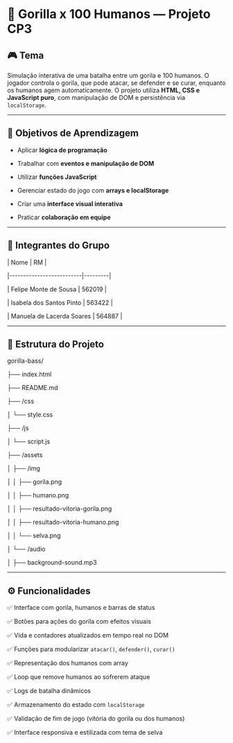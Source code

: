 # 🦍 Gorilla x 100 Humanos — Projeto CP3
 
## 🎮 Tema

Simulação interativa de uma batalha entre um gorila e 100 humanos. O jogador controla o gorila, que pode atacar, se defender e se curar, enquanto os humanos agem automaticamente. O projeto utiliza **HTML, CSS e JavaScript puro**, com manipulação de DOM e persistência via `localStorage`.
 
---
 
## 🧠 Objetivos de Aprendizagem
 
- Aplicar **lógica de programação**

- Trabalhar com **eventos e manipulação de DOM**

- Utilizar **funções JavaScript**

- Gerenciar estado do jogo com **arrays e localStorage**

- Criar uma **interface visual interativa**

- Praticar **colaboração em equipe**
 
---
 
## 👥 Integrantes do Grupo
 
| Nome                     | RM      |

|--------------------------|---------|

| Felipe Monte de Sousa    | 562019  |

| Isabela dos Santos Pinto | 563422  |

| Manuela de Lacerda Soares | 564887 |
 
---
 
## 📁 Estrutura do Projeto
 
gorilla-bass/

├── index.html

├── README.md

├── /css

│ └── style.css

├── /js

│ └── script.js

├── /assets

│ ├── /img

│ │ ├── gorila.png

│ │ ├── humano.png

│ │ ├── resultado-vitoria-gorila.png

│ │ ├── resultado-vitoria-humano.png

│ │ └── selva.png

│ └── /audio

│ ├── background-sound.mp3
 
---
 
## ⚙️ Funcionalidades
 
✅ Interface com gorila, humanos e barras de status  

✅ Botões para ações do gorila com efeitos visuais  

✅ Vida e contadores atualizados em tempo real no DOM  

✅ Funções para modularizar `atacar()`, `defender()`, `curar()`  

✅ Representação dos humanos com array  

✅ Loop que remove humanos ao sofrerem ataque  

✅ Logs de batalha dinâmicos  

✅ Armazenamento do estado com `localStorage`  

✅ Validação de fim de jogo (vitória do gorila ou dos humanos)  

✅ Interface responsiva e estilizada com tema de selva  